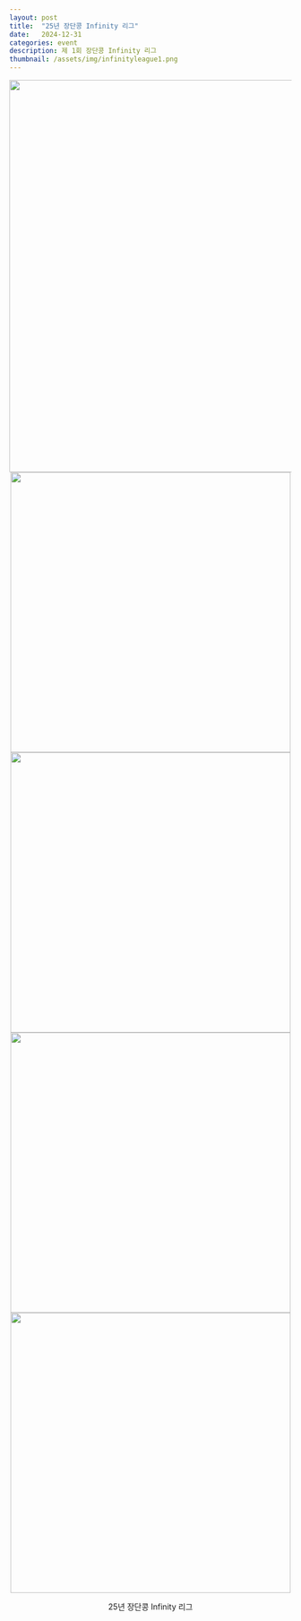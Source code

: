 ```yaml
---
layout: post
title:  "25년 장단콩 Infinity 리그"
date:   2024-12-31
categories: event
description: 제 1회 장단콩 Infinity 리그
thumbnail: /assets/img/infinityleague1.png
---
```


<div id="contact" style="display: flex; flex-direction: column; align-items: center; text-align: center;">

  
  <img src="{{ '/assets/img/infinityleague1.png' | relative_url }}" alt="" width="700">
  <img src="{{ '/assets/img/202501_infinityleague/1.png' | relative_url }}" alt="" width="500">
  <img src="{{ '/assets/img/202501_infinityleague/2.png' | relative_url }}" alt="" width="500">
  <img src="{{ '/assets/img/202501_infinityleague/3.png' | relative_url }}" alt="" width="500">
  <img src="{{ '/assets/img/202501_infinityleague/4.png' | relative_url }}" alt="" width="500">
  
  <a>25년 장단콩 Infinity 리그</a>
</div>
